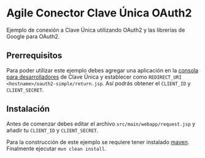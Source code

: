 # Agile Conector Clave Única OAuth2
Ejemplo de conexión a Clave Única utilizando OAuth2 y las librerías de Google para OAuth2.

## Prerrequisitos
Para poder utilizar este ejemplo debes agregar una aplicación en la [consola para desarrolladores](https://www.claveunica.cl/consola) de Clave Única y establecer como `REDIRECT_URI` `<hostname>/oauth2-simple/return.jsp`. Así podrás obtener el `CLIENT_ID` y `CLIENT_SECRET`.

## Instalación
Antes de comenzar debes editar el archivo `src/main/webapp/request.jsp` y añadir tu `CLIENT_ID` y `CLIENT_SECRET`.

Para la construcción de este ejemplo se requiere tener instalado [maven](http://maven.apache.org/). 
Finalmente ejecutar ``mvn clean install``.
